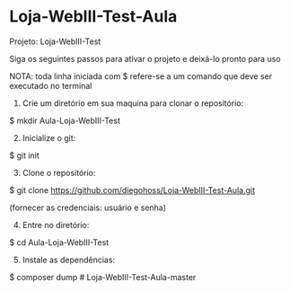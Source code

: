 # Loja-WebIII-Test-Aula

Projeto: Loja-WebIII-Test

Siga os seguintes passos para ativar o projeto e deixá-lo pronto para uso

NOTA: toda linha iniciada com $ refere-se a um comando que deve ser executado no terminal

1) Crie um diretório em sua maquina para clonar o repositório:

$ mkdir Aula-Loja-WebIII-Test

2) Inicialize o git:

$ git init

3) Clone o repositório:

$ git clone https://github.com/diegohoss/Loja-WebIII-Test-Aula.git

(fornecer as credenciais: usuário e senha)

4) Entre no diretório:

$ cd Aula-Loja-WebIII-Test

5) Instale as dependências:
   
$ composer dump
#   L o j a - W e b I I I - T e s t - A u l a - m a s t e r  
 